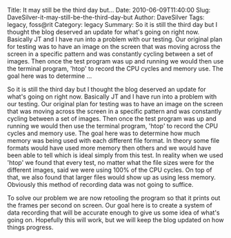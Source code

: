 Title: It may still be the third day but...
Date: 2010-06-09T11:40:00
Slug: DaveSilver-it-may-still-be-the-third-day-but
Author: DaveSilver
Tags: legacy, foss@rit
Category: legacy
Summary: So it is still the third day but I thought the blog deserved an update for what's going on right now. Basically JT and I have run into a problem with our testing. Our original plan for testing was to have an image on the screen that was moving across the screen in a specific pattern and was constantly cycling between a set of images. Then once the test program was up and running we would then use the terminal program, 'htop' to record the CPU cycles and memory use. The goal here was to determine ... 

So it is still the third day but I thought the blog deserved an update for
what's going on right now. Basically JT and I have run into a problem with our
testing. Our original plan for testing was to have an image on the screen that
was moving across the screen in a specific pattern and was constantly cycling
between a set of images. Then once the test program was up and running we
would then use the terminal program, 'htop' to record the CPU cycles and
memory use. The goal here was to determine how much memory was being used with
each different file format. In theory some file formats would have used more
memory then others and we would have been able to tell which is ideal simply
from this test. In reality when we used 'htop' we found that every test, no
matter what the file sizes were for the different images, said we were using
100% of the CPU cycles. On top of that, we also found that larger files would
show up as using less memory. Obviously this method of recording data was not
going to suffice.

To solve our problem we are now retooling the program so that it prints out
the frames per second on screen. Our goal here is to create a system of data
recording that will be accurate enough to give us some idea of what's going
on. Hopefully this will work, but we will keep the blog updated on how things
progress.

